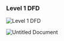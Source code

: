 
### Level 1 DFD

![Level 1 DFD](https://user-images.githubusercontent.com/80378659/113152637-f37e1780-9253-11eb-8eee-c234530f943b.png)

![Untitled Document](https://user-images.githubusercontent.com/80378659/113156450-a1d78c00-9257-11eb-8950-161eaebf883b.png)

